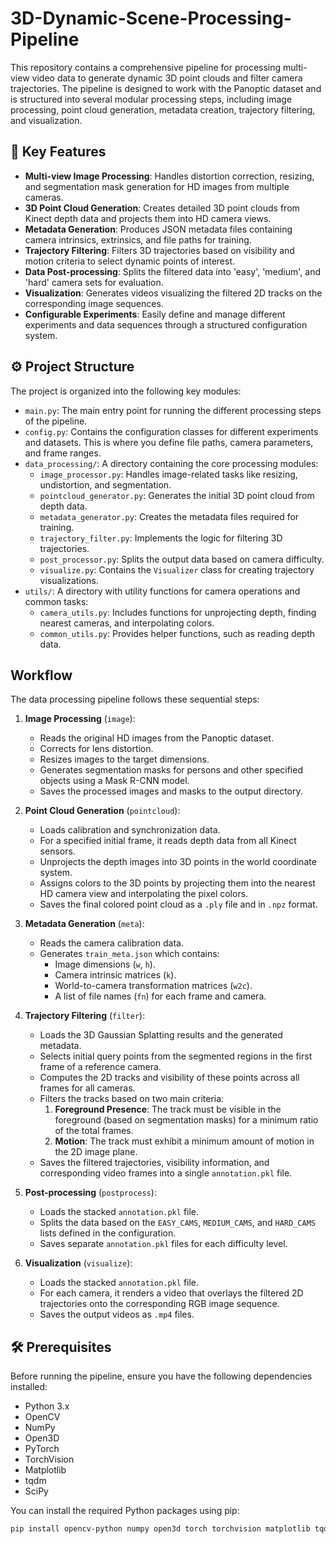# 3D-Dynamic-Scene-Processing-Pipeline

This repository contains a comprehensive pipeline for processing multi-view video data to generate dynamic 3D point clouds and filter camera trajectories. The pipeline is designed to work with the Panoptic dataset and is structured into several modular processing steps, including image processing, point cloud generation, metadata creation, trajectory filtering, and visualization.

## 🚀 Key Features

* **Multi-view Image Processing**: Handles distortion correction, resizing, and segmentation mask generation for HD images from multiple cameras.
* **3D Point Cloud Generation**: Creates detailed 3D point clouds from Kinect depth data and projects them into HD camera views.
* **Metadata Generation**: Produces JSON metadata files containing camera intrinsics, extrinsics, and file paths for training.
* **Trajectory Filtering**: Filters 3D trajectories based on visibility and motion criteria to select dynamic points of interest.
* **Data Post-processing**: Splits the filtered data into 'easy', 'medium', and 'hard' camera sets for evaluation.
* **Visualization**: Generates videos visualizing the filtered 2D tracks on the corresponding image sequences.
* **Configurable Experiments**: Easily define and manage different experiments and data sequences through a structured configuration system.

## ⚙️ Project Structure

The project is organized into the following key modules:

* `main.py`: The main entry point for running the different processing steps of the pipeline.
* `config.py`: Contains the configuration classes for different experiments and datasets. This is where you define file paths, camera parameters, and frame ranges.
* `data_processing/`: A directory containing the core processing modules:
    * `image_processor.py`: Handles image-related tasks like resizing, undistortion, and segmentation.
    * `pointcloud_generator.py`: Generates the initial 3D point cloud from depth data.
    * `metadata_generator.py`: Creates the metadata files required for training.
    * `trajectory_filter.py`: Implements the logic for filtering 3D trajectories.
    * `post_processor.py`: Splits the output data based on camera difficulty.
    * `visualize.py`: Contains the `Visualizer` class for creating trajectory visualizations.
* `utils/`: A directory with utility functions for camera operations and common tasks:
    * `camera_utils.py`: Includes functions for unprojecting depth, finding nearest cameras, and interpolating colors.
    * `common_utils.py`: Provides helper functions, such as reading depth data.

## Workflow

The data processing pipeline follows these sequential steps:

1.  **Image Processing** (`image`):
    * Reads the original HD images from the Panoptic dataset.
    * Corrects for lens distortion.
    * Resizes images to the target dimensions.
    * Generates segmentation masks for persons and other specified objects using a Mask R-CNN model.
    * Saves the processed images and masks to the output directory.

2.  **Point Cloud Generation** (`pointcloud`):
    * Loads calibration and synchronization data.
    * For a specified initial frame, it reads depth data from all Kinect sensors.
    * Unprojects the depth images into 3D points in the world coordinate system.
    * Assigns colors to the 3D points by projecting them into the nearest HD camera view and interpolating the pixel colors.
    * Saves the final colored point cloud as a `.ply` file and in `.npz` format.

3.  **Metadata Generation** (`meta`):
    * Reads the camera calibration data.
    * Generates `train_meta.json` which contains:
        * Image dimensions (`w`, `h`).
        * Camera intrinsic matrices (`k`).
        * World-to-camera transformation matrices (`w2c`).
        * A list of file names (`fn`) for each frame and camera.

4.  **Trajectory Filtering** (`filter`):
    * Loads the 3D Gaussian Splatting results and the generated metadata.
    * Selects initial query points from the segmented regions in the first frame of a reference camera.
    * Computes the 2D tracks and visibility of these points across all frames for all cameras.
    * Filters the tracks based on two main criteria:
        1.  **Foreground Presence**: The track must be visible in the foreground (based on segmentation masks) for a minimum ratio of the total frames.
        2.  **Motion**: The track must exhibit a minimum amount of motion in the 2D image plane.
    * Saves the filtered trajectories, visibility information, and corresponding video frames into a single `annotation.pkl` file.

5.  **Post-processing** (`postprocess`):
    * Loads the stacked `annotation.pkl` file.
    * Splits the data based on the `EASY_CAMS`, `MEDIUM_CAMS`, and `HARD_CAMS` lists defined in the configuration.
    * Saves separate `annotation.pkl` files for each difficulty level.

6.  **Visualization** (`visualize`):
    * Loads the stacked `annotation.pkl` file.
    * For each camera, it renders a video that overlays the filtered 2D trajectories onto the corresponding RGB image sequence.
    * Saves the output videos as `.mp4` files.

## 🛠️ Prerequisites

Before running the pipeline, ensure you have the following dependencies installed:

* Python 3.x
* OpenCV
* NumPy
* Open3D
* PyTorch
* TorchVision
* Matplotlib
* tqdm
* SciPy

You can install the required Python packages using pip:
```bash
pip install opencv-python numpy open3d torch torchvision matplotlib tqdm scipy
